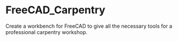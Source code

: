 # FreeCAD_Carpentry
Create a workbench for FreeCAD to give all the necessary tools for a professional carpentry workshop.
